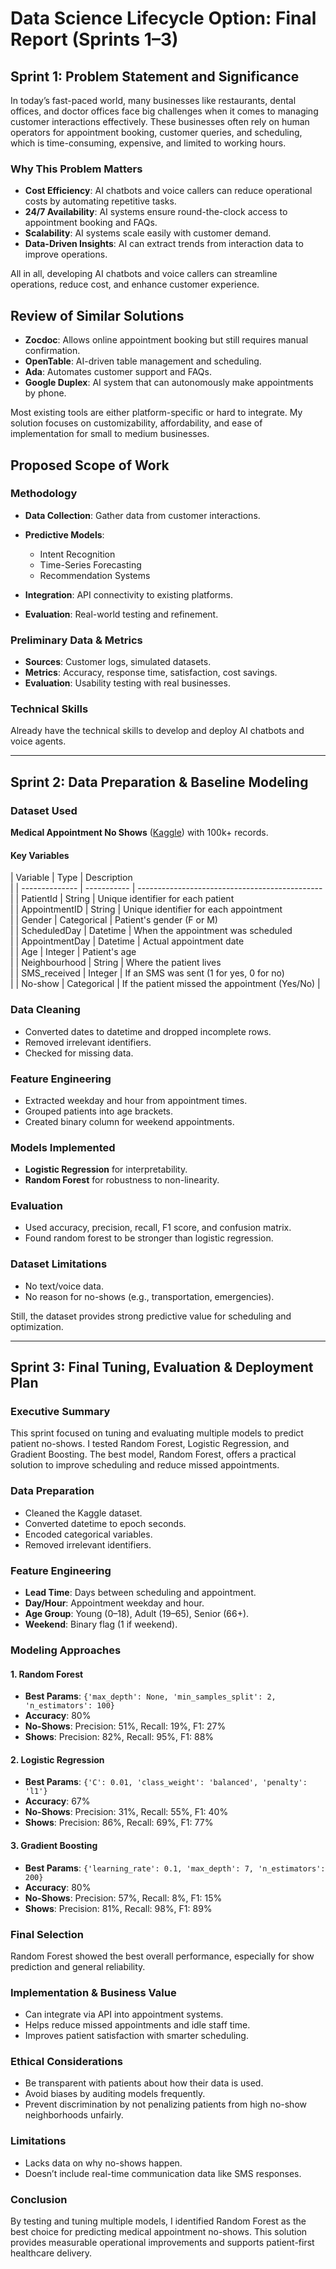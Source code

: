 # Data Science Lifecycle Option: Final Report (Sprints 1–3)

## Sprint 1: Problem Statement and Significance

In today’s fast-paced world, many businesses like restaurants, dental 
offices, and doctor offices face big challenges when it comes to managing 
customer interactions effectively. These businesses often rely on human 
operators for appointment booking, customer queries, and scheduling, which 
is time-consuming, expensive, and limited to working hours.

### Why This Problem Matters

* **Cost Efficiency**: AI chatbots and voice callers can reduce 
operational costs by automating repetitive tasks.
* **24/7 Availability**: AI systems ensure round-the-clock access to 
appointment booking and FAQs.
* **Scalability**: AI systems scale easily with customer demand.
* **Data-Driven Insights**: AI can extract trends from interaction data to 
improve operations.

All in all, developing AI chatbots and voice callers can streamline 
operations, reduce cost, and enhance customer experience.

## Review of Similar Solutions

* **Zocdoc**: Allows online appointment booking but still requires manual 
confirmation.
* **OpenTable**: AI-driven table management and scheduling.
* **Ada**: Automates customer support and FAQs.
* **Google Duplex**: AI system that can autonomously make appointments by 
phone.

Most existing tools are either platform-specific or hard to integrate. My 
solution focuses on customizability, affordability, and ease of 
implementation for small to medium businesses.

## Proposed Scope of Work

### Methodology

* **Data Collection**: Gather data from customer interactions.
* **Predictive Models**:

  * Intent Recognition
  * Time-Series Forecasting
  * Recommendation Systems
* **Integration**: API connectivity to existing platforms.
* **Evaluation**: Real-world testing and refinement.

### Preliminary Data & Metrics

* **Sources**: Customer logs, simulated datasets.
* **Metrics**: Accuracy, response time, satisfaction, cost savings.
* **Evaluation**: Usability testing with real businesses.

### Technical Skills

Already have the technical skills to develop and deploy AI chatbots and 
voice agents.

---

## Sprint 2: Data Preparation & Baseline Modeling

### Dataset Used

**Medical Appointment No Shows** 
([Kaggle](https://www.kaggle.com/datasets/joniarroba/noshowappointments)) 
with 100k+ records.

#### Key Variables

| Variable       | Type        | Description                                    
|
| -------------- | ----------- | 
---------------------------------------------- |
| PatientId      | String      | Unique identifier for each patient             
|
| AppointmentID  | String      | Unique identifier for each appointment         
|
| Gender         | Categorical | Patient's gender (F or M)                      
|
| ScheduledDay   | Datetime    | When the appointment was scheduled             
|
| AppointmentDay | Datetime    | Actual appointment date                        
|
| Age            | Integer     | Patient's age                                  
|
| Neighbourhood  | String      | Where the patient lives                        
|
| SMS\_received  | Integer     | If an SMS was sent (1 for yes, 0 for no)       
|
| No-show        | Categorical | If the patient missed the appointment 
(Yes/No) |

### Data Cleaning

* Converted dates to datetime and dropped incomplete rows.
* Removed irrelevant identifiers.
* Checked for missing data.

### Feature Engineering

* Extracted weekday and hour from appointment times.
* Grouped patients into age brackets.
* Created binary column for weekend appointments.

### Models Implemented

* **Logistic Regression** for interpretability.
* **Random Forest** for robustness to non-linearity.

### Evaluation

* Used accuracy, precision, recall, F1 score, and confusion matrix.
* Found random forest to be stronger than logistic regression.

### Dataset Limitations

* No text/voice data.
* No reason for no-shows (e.g., transportation, emergencies).

Still, the dataset provides strong predictive value for scheduling and 
optimization.

---

## Sprint 3: Final Tuning, Evaluation & Deployment Plan

### Executive Summary

This sprint focused on tuning and evaluating multiple models to predict 
patient no-shows. I tested Random Forest, Logistic Regression, and 
Gradient Boosting. The best model, Random Forest, offers a practical 
solution to improve scheduling and reduce missed appointments.

### Data Preparation

* Cleaned the Kaggle dataset.
* Converted datetime to epoch seconds.
* Encoded categorical variables.
* Removed irrelevant identifiers.

### Feature Engineering

* **Lead Time**: Days between scheduling and appointment.
* **Day/Hour**: Appointment weekday and hour.
* **Age Group**: Young (0–18), Adult (19–65), Senior (66+).
* **Weekend**: Binary flag (1 if weekend).

### Modeling Approaches

#### 1. Random Forest

* **Best Params**: `{'max_depth': None, 'min_samples_split': 2, 
'n_estimators': 100}`
* **Accuracy**: 80%
* **No-Shows**: Precision: 51%, Recall: 19%, F1: 27%
* **Shows**: Precision: 82%, Recall: 95%, F1: 88%

#### 2. Logistic Regression

* **Best Params**: `{'C': 0.01, 'class_weight': 'balanced', 'penalty': 
'l1'}`
* **Accuracy**: 67%
* **No-Shows**: Precision: 31%, Recall: 55%, F1: 40%
* **Shows**: Precision: 86%, Recall: 69%, F1: 77%

#### 3. Gradient Boosting

* **Best Params**: `{'learning_rate': 0.1, 'max_depth': 7, 'n_estimators': 
200}`
* **Accuracy**: 80%
* **No-Shows**: Precision: 57%, Recall: 8%, F1: 15%
* **Shows**: Precision: 81%, Recall: 98%, F1: 89%

### Final Selection

Random Forest showed the best overall performance, especially for show 
prediction and general reliability.

### Implementation & Business Value

* Can integrate via API into appointment systems.
* Helps reduce missed appointments and idle staff time.
* Improves patient satisfaction with smarter scheduling.

### Ethical Considerations

* Be transparent with patients about how their data is used.
* Avoid biases by auditing models frequently.
* Prevent discrimination by not penalizing patients from high no-show 
neighborhoods unfairly.

### Limitations

* Lacks data on why no-shows happen.
* Doesn’t include real-time communication data like SMS responses.

### Conclusion

By testing and tuning multiple models, I identified Random Forest as the 
best choice for predicting medical appointment no-shows. This solution 
provides measurable operational improvements and supports patient-first 
healthcare delivery.


